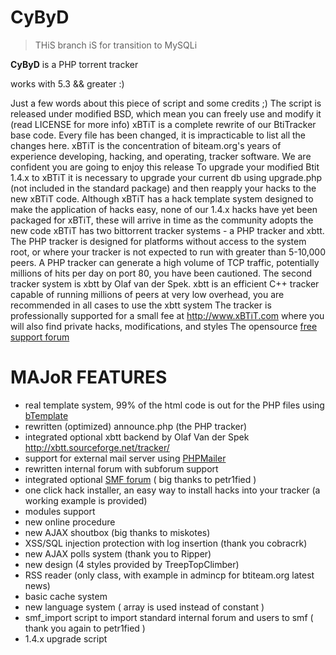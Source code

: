 # CyByD


> THiS branch iS for transition to MySQLi

**CyByD** is a PHP torrent tracker

works with 5.3 && greater :)

Just a few words about this piece of script and some credits ;)
The script is released under modified BSD, which mean you can freely use and
modify it (read LICENSE for more info)
xBTiT is a complete rewrite of our BtiTracker base code. Every file has been changed, it is impracticable to list all the changes here. xBTiT is the concentration of biteam.org's years of experience developing, hacking, and operating, tracker software. We are confident you are going to enjoy this release
To upgrade your modified Btit 1.4.x to xBTiT it is necessary to upgrade your current db using upgrade.php (not included in the standard package) and then reapply your hacks to the new xBTiT code. Although xBTiT has a hack template system designed to make the application of hacks easy, none of our 1.4.x hacks have yet been packaged for xBTiT, these will arrive in time as the community adopts the new code
xBTiT has two bittorrent tracker systems - a PHP tracker and xbtt. The PHP tracker is designed for platforms without access to the system root, or where your tracker is not expected to run with greater than 5-10,000 peers. A PHP tracker can generate a high volume of TCP traffic, potentially millions of hits per day on port 80, you have been cautioned. The second tracker system is xbtt by Olaf van der Spek. xbtt is an efficient C++ tracker capable of running millions of peers at very low overhead, you are recommended in all cases to use the xbtt system
The tracker is professionally supported for a small fee at http://www.xBTiT.com where you will also find private hacks, modifications, and styles
The opensource [free support forum](http://www.btiteam.org/index.php?action=forum)

# MAJoR FEATURES #

- real template system, 99% of the html code is out for the PHP files using [bTemplate](http://www.massassi.com/bTemplate/)
- rewritten (optimized) announce.php (the PHP tracker)
- integrated optional xbtt backend by Olaf Van der Spek http://xbtt.sourceforge.net/tracker/
- support for external mail server using [PHPMailer](https://github.com/PHPMailer/PHPMailer)
- rewritten internal forum with subforum support
- integrated optional [SMF forum](http://www.simplemachines.org/) ( big thanks to petr1fied )
- one click hack installer, an easy way to install hacks into your tracker (a working example is provided)
- modules support
- new online procedure
- new AJAX shoutbox (big thanks to miskotes)
- XSS/SQL injection protection with log insertion (thank you cobracrk)
- new AJAX polls system (thank you to Ripper)
- new design (4 styles provided by TreepTopClimber)
- RSS reader (only class, with example in admincp for btiteam.org latest news)
- basic cache system
- new language system ( array is used instead of constant )
- smf_import script to import standard internal forum and users to smf ( thank you again to petr1fied )
- 1.4.x upgrade script
